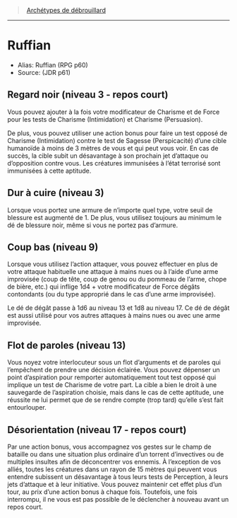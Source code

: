 
<!--SubClassItem-->

> <!--ParentNameLink-->[Archétypes de débrouillard](class_cunning_fr.md#archétypes-de-débrouillard)<!--/ParentNameLink-->

---

# <!--Name-->Ruffian<!--/Name-->

- Alias: <!--AltName-->Ruffian (RPG p60)<!--/AltName-->
- Source: <!--Source-->(JDR p61)<!--/Source-->

<!--ClassFeatureItem-->

## <!--Name-->Regard noir<!--/Name--> (niveau 3 - repos court)

<!--Description-->

Vous pouvez ajouter à la fois votre modificateur de Charisme et de Force pour les tests de Charisme (Intimidation) et Charisme (Persuasion).

De plus, vous pouvez utiliser une action bonus pour faire un test opposé de Charisme (Intimidation) contre le test de Sagesse (Perspicacité) d’une cible humanoïde à moins de 3 mètres de vous et qui peut vous voir. En cas de succès, la cible subit un désavantage à son prochain jet d’attaque ou d’opposition contre vous. Les créatures immunisées à l’état terrorisé sont immunisées à cette aptitude.

<!--/Description-->

<!--/ClassFeatureItem-->

<!--ClassFeatureItem-->

## <!--Name-->Dur à cuire<!--/Name--> (niveau 3)

<!--Description-->

Lorsque vous portez une armure de n’importe quel type, votre seuil de blessure est augmenté de 1. De plus, vous utilisez toujours au minimum le dé de blessure noir, même si vous ne portez pas d’armure.

<!--/Description-->

<!--/ClassFeatureItem-->

<!--ClassFeatureItem-->

## <!--Name-->Coup bas<!--/Name--> (niveau 9)

<!--Description-->

Lorsque vous utilisez l’action attaquer, vous pouvez effectuer en plus de votre attaque habituelle une attaque à mains nues ou à l’aide d’une arme improvisée (coup de tête, coup de genou ou du pommeau de l’arme, chope de bière, etc.) qui inflige 1d4 + votre modificateur de Force dégâts contondants (ou du type approprié dans le cas d’une arme improvisée).

Le dé de dégât passe à 1d6 au niveau 13 et 1d8 au niveau 17. Ce dé de dégât est aussi utilisé pour vos autres attaques à mains nues ou avec une arme improvisée.

<!--/Description-->

<!--/ClassFeatureItem-->

<!--ClassFeatureItem-->

## <!--Name-->Flot de paroles<!--/Name--> (niveau 13)

<!--Description-->

Vous noyez votre interlocuteur sous un flot d’arguments et de paroles qui l’empêchent de prendre une décision éclairée. Vous pouvez dépenser un point d’aspiration pour remporter automatiquement tout test opposé qui implique un test de Charisme de votre part. La cible a bien le droit à une sauvegarde de l’aspiration choisie, mais dans le cas de cette aptitude, une réussite ne lui permet que de se rendre compte (trop tard) qu’elle s’est fait entourlouper.

<!--/Description-->

<!--/ClassFeatureItem-->

<!--ClassFeatureItem-->

## <!--Name-->Désorientation<!--/Name--> (niveau 17 - repos court)

<!--Description-->

Par une action bonus, vous accompagnez vos gestes sur le champ de bataille ou dans une situation plus ordinaire d’un torrent d’invectives ou de multiples insultes afin de déconcentrer vos ennemis. À l’exception de vos alliés, toutes les créatures dans un rayon de 15 mètres qui peuvent vous entendre subissent un désavantage à tous leurs tests de Perception, à leurs jets d’attaque et à leur initiative. Vous pouvez maintenir cet effet plus d’un tour, au prix d’une action bonus à chaque fois. Toutefois, une fois interrompu, il ne vous est pas possible de le déclencher à nouveau avant un repos court.

<!--/Description-->

<!--/ClassFeatureItem-->

<!--/SubClassItem-->

